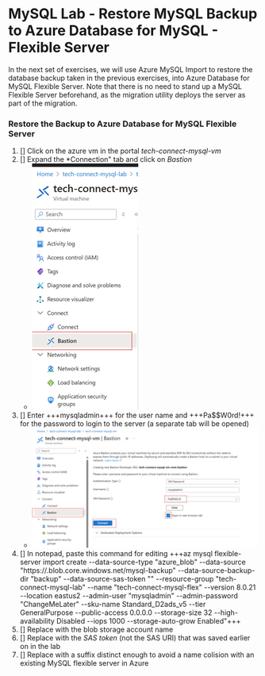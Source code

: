 # MySQL Lab - Restore MySQL Backup to Azure Database for MySQL - Flexible Server #

In the next set of exercises, we will use Azure MySQL Import to restore the database backup taken in the previous exercises, into Azure Database for MySQL Flexible Server.  Note that there is no need to stand up a MySQL Flexible Server beforehand, as the migration utility deploys the server as part of the migration.

### Restore the Backup to Azure Database for MySQL Flexible Server ###

1. [] Click on the azure vm in the portal *tech-connect-mysql-vm*
1. [] Expand the *Connection" tab and click on _Bastion_
   - ![](https://github.com/Azure/tech-connect-migration-lab/blob/main/MySQL/docs/media/azure_env_4.png?raw=true)
1. [] Enter +++mysqladmin+++ for the user name and +++Pa$$W0rd!+++ for the password to login to the server (a separate tab will be opened)
   - ![](https://github.com/Azure/tech-connect-migration-lab/blob/main/MySQL/docs/media/azure_env_25.png?raw=true)
1. [] In notepad, paste this command for editing +++az mysql flexible-server import create --data-source-type "azure_blob" --data-source "https://<put storage name here>.blob.core.windows.net/mysql-backup" --data-source-backup-dir "backup" --data-source-sas-token "<put container SAS token here>" --resource-group "tech-connect-mysql-lab" --name "tech-connect-mysql-flex<put unique suffix here>" --version 8.0.21 --location eastus2 --admin-user "mysqladmin" --admin-password "ChangeMeLater" --sku-name Standard_D2ads_v5 --tier GeneralPurpose --public-access 0.0.0.0 --storage-size 32 --high-availability Disabled --iops 1000 --storage-auto-grow Enabled"+++
1. [] Replace *<put storage name here>* with the blob storage account name
1. [] Replace *<put container SAS token here>* with the *SAS token* (not the SAS URI) that was saved earlier on in the lab
1. [] Replace *<put unique suffix here>* with a suffix distinct enough to avoid a name colision with an existing MySQL flexible server in Azure
